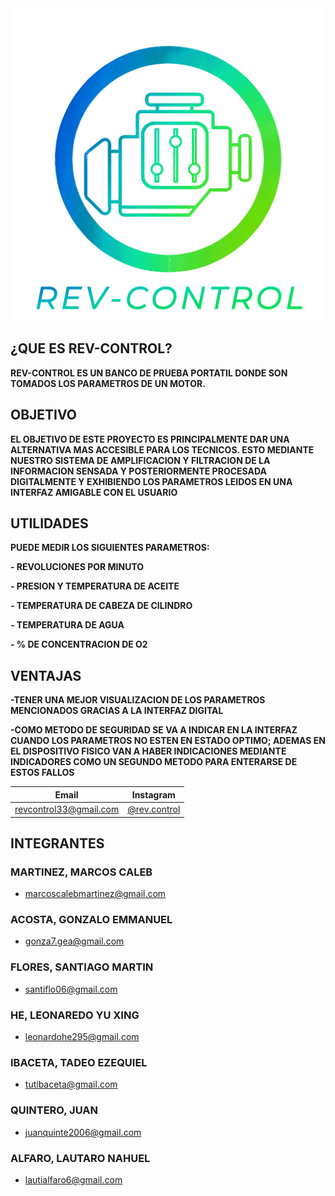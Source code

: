 <div align="center"> 

<img src="https://github.com/impatrq/revcontrol/blob/main/Imagenes/LOGO%20REV%20CONTROL%20OFICIAL2.png?raw=true" alt="Logo REV CONTROL OFICIAL" style="max-width: 100%; height: auto; width: 500px;">

</div>

## ¿QUE ES REV-CONTROL?
**REV-CONTROL ES UN BANCO DE PRUEBA PORTATIL DONDE SON TOMADOS LOS PARAMETROS DE UN MOTOR.**

## OBJETIVO
**EL OBJETIVO DE ESTE PROYECTO ES PRINCIPALMENTE DAR UNA ALTERNATIVA MAS ACCESIBLE PARA LOS TECNICOS. ESTO MEDIANTE NUESTRO SISTEMA DE AMPLIFICACION Y FILTRACION DE LA INFORMACION SENSADA Y POSTERIORMENTE PROCESADA DIGITALMENTE Y EXHIBIENDO LOS PARAMETROS LEIDOS EN UNA INTERFAZ AMIGABLE CON EL USUARIO** 


## UTILIDADES
**PUEDE MEDIR LOS SIGUIENTES PARAMETROS:**

**- REVOLUCIONES POR MINUTO**

**- PRESION Y TEMPERATURA DE ACEITE**

**- TEMPERATURA DE CABEZA DE CILINDRO**

**- TEMPERATURA DE AGUA**

**- % DE CONCENTRACION DE O2**


## VENTAJAS
**-TENER UNA MEJOR VISUALIZACION DE LOS PARAMETROS MENCIONADOS GRACIAS A LA INTERFAZ DIGITAL**

**-COMO METODO DE SEGURIDAD SE VA A INDICAR EN LA INTERFAZ CUANDO LOS PARAMETROS NO ESTEN EN ESTADO OPTIMO; ADEMAS EN EL DISPOSITIVO FISICO VAN A HABER INDICACIONES MEDIANTE INDICADORES COMO UN SEGUNDO METODO PARA ENTERARSE DE ESTOS FALLOS**

<div align="center">

| Email | Instagram |
|-------|-----------|
|revcontrol33@gmail.com|[@rev.control](https://www.instagram.com/rev.control/?next=%2F&hl=es)|

</div>

## INTEGRANTES
### MARTINEZ, MARCOS CALEB
- marcoscalebmartinez@gmail.com

### ACOSTA, GONZALO EMMANUEL
- gonza7.gea@gmail.com

### FLORES, SANTIAGO MARTIN
- santiflo06@gmail.com

### HE, LEONAREDO YU XING
- leonardohe295@gmail.com 

### IBACETA, TADEO EZEQUIEL
- tutibaceta@gmail.com

### QUINTERO, JUAN 
- juanquinte2006@gmail.com

### ALFARO, LAUTARO NAHUEL
- lautialfaro6@gmail.com






